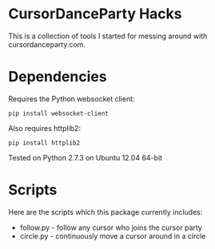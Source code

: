 CursorDanceParty Hacks
======================

This is a collection of tools I started for messing around with cursordanceparty.com.

Dependencies
============

Requires the Python websocket client:

    pip install websocket-client

Also requires httplib2:

    pip install httplib2

Tested on Python 2.7.3 on Ubuntu 12.04 64-bit

Scripts
=======

Here are the scripts which this package currently includes:

 * follow.py - follow any cursor who joins the cursor party
 * circle.py - continuously move a cursor around in a circle

